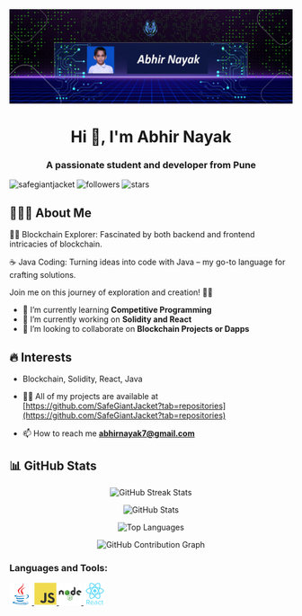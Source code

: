 <img src = "https://raw.githubusercontent.com/SafeGiantJacket/SafeGiantJacket/main/bn.jpg" >
<h1 align="center">Hi 👋, I'm Abhir Nayak</h1>
<h3 align="center">A passionate student and developer from Pune</h3>

<p align="left"> 
  <img src="https://komarev.com/ghpvc/?username=safegiantjacket&label=Profile%20views&color=0e75b6&style=flat" alt="safegiantjacket" />
  <img src="https://img.shields.io/github/followers/SafeGiantJacket?label=Followers" alt="followers"/>
  <img src="https://img.shields.io/github/stars/SafeGiantJacket?label=Stars" alt="stars"/>
</p>

## 👨🏻‍💻 About Me ##
👨‍💻 Blockchain Explorer: Fascinated by both backend and frontend intricacies of blockchain.

☕ Java Coding: Turning ideas into code with Java – my go-to language for crafting solutions.

Join me on this journey of exploration and creation! 🚀✨

- 🌱 I’m currently learning **Competitive Programming**
- 🔭 I’m currently working on **Solidity and React**
- 👯 I’m looking to collaborate on **Blockchain Projects or Dapps**

## 🔥 Interests
  - Blockchain, Solidity, React, Java 

- 👨‍💻 All of my projects are available at [https://github.com/SafeGiantJacket?tab=repositories](https://github.com/SafeGiantJacket?tab=repositories)
- 📫 How to reach me **abhirnayak7@gmail.com**

## 📊 GitHub Stats
<p align="center">
  <img src="https://github-readme-streak-stats.herokuapp.com/?user=SafeGiantJacket&theme=dark" alt="GitHub Streak Stats" />
</p>

<p align="center">
  <img src="https://github-readme-stats.vercel.app/api?username=SafeGiantJacket&show_icons=true&theme=dark&count_private=true" alt="GitHub Stats" />
</p>

<p align="center">
  <img src="https://github-readme-stats.vercel.app/api/top-langs/?username=SafeGiantJacket&layout=compact&theme=dark" alt="Top Languages" />
</p>

<p align="center">
  <img src="https://activity-graph.herokuapp.com/graph?username=SafeGiantJacket&theme=react-dark&hide_border=true&area=true" alt="GitHub Contribution Graph" />
</p>

<h3 align="left">Languages and Tools:</h3>
<p align="left"> 
  <a href="https://www.java.com" target="_blank" rel="noreferrer"> 
    <img src="https://raw.githubusercontent.com/devicons/devicon/master/icons/java/java-original.svg" alt="java" width="40" height="40"/> 
  </a> 
  <a href="https://developer.mozilla.org/en-US/docs/Web/JavaScript" target="_blank" rel="noreferrer"> 
    <img src="https://raw.githubusercontent.com/devicons/devicon/master/icons/javascript/javascript-original.svg" alt="javascript" width="40" height="40"/> 
  </a> 
  <a href="https://nodejs.org" target="_blank" rel="noreferrer"> 
    <img src="https://raw.githubusercontent.com/devicons/devicon/master/icons/nodejs/nodejs-original-wordmark.svg" alt="nodejs" width="40" height="40"/> 
  </a> 
  <a href="https://reactjs.org/" target="_blank" rel="noreferrer"> 
    <img src="https://raw.githubusercontent.com/devicons/devicon/master/icons/react/react-original-wordmark.svg" alt="react" width="40" height="40"/> 
  </a> 
</p>
